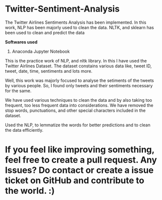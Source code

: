 # Twitter-Sentiment-Analysis
The Twitter Airlines Sentiments Analysis has been implemented. In this work, NLP has been majorly used to clean the data. NLTK, and sklearn has been used to clean and predict the data

**Softwares used**
1. Anaconda Jupyter Notebook

This is the practice work of NLP, and nltk library. In this I have used the Twitter Airlines Dataset. The dataset constains various data like, tweet ID, tweet, date, time,
sentiments and lots more. 

Well, this work was majorly focused to analyse the setiments of the tweets by various people. So, I found only tweets and their sentiments necessary for the same. 

We have used various techniques to clean the data and by also taking too frequent, too less frequent data into considerations. We have removed the stop words, punctuations, and other special characters included in the dataset. 

Used the NLP, to lemmatize the words for better predictions and to clean the data efficiently.

# If you feel like improving something, feel free to create a pull request. Any Issues? Do contact or create a issue ticket on GitHub and contribute to the world. :)
